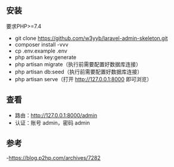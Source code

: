 ## 安装

要求PHP>=7.4  
- git clone https://github.com/w3yyb/laravel-admin-skeleton.git
- composer install -vvv
- cp .env.example .env
- php artisan key:generate
- php artisan migrate（执行前需要配置好数据库连接）
- php artisan db:seed（执行前需要配置好数据库连接）
- php artisan serve（打开 http://127.0.0.1:8000 即可浏览）

## 查看

- 路由：http://127.0.0.1:8000/admin
- 认证：账号 admin，密码 admin

## 参考
-https://blog.p2hp.com/archives/7282  
